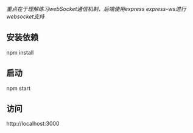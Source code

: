 *重点在于理解练习webSocket通信机制，后端使用express  express-ws进行websocket支持*

## 安装依赖

npm install

## 启动
npm start

## 访问
http://localhost:3000